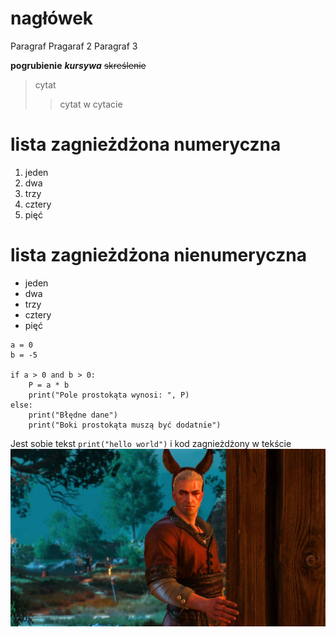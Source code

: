 # nagłówek

Paragraf
Pragaraf 2
Paragraf 3

**pogrubienie**
***kursywa***
~~skreślenie~~
>cytat
>>cytat w cytacie

# lista zagnieżdżona numeryczna

1. jeden
2. dwa
3. trzy
4. cztery
5. pięć


# lista zagnieżdżona nienumeryczna

* jeden
* dwa
* trzy
* cztery
* pięć

```
a = 0
b = -5

if a > 0 and b > 0:
    P = a * b
    print("Pole prostokąta wynosi: ", P)
else:
    print("Błędne dane")
    print("Boki prostokąta muszą być dodatnie")
```

Jest sobie tekst `print("hello world")` i kod zagnieżdżony w tekście
![zdj/git.jpg](obrazek.webp)

